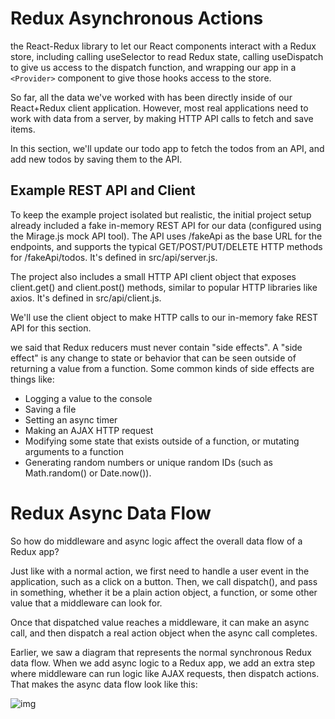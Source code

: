 # Redux Asynchronous Actions


the React-Redux library to let our React components interact with a Redux store, including calling useSelector to read Redux state, calling useDispatch to give us access to the dispatch function, and wrapping our app in a `<Provider>` component to give those hooks access to the store.

So far, all the data we've worked with has been directly inside of our React+Redux client application. However, most real applications need to work with data from a server, by making HTTP API calls to fetch and save items.

In this section, we'll update our todo app to fetch the todos from an API, and add new todos by saving them to the API.



## Example REST API and Client

To keep the example project isolated but realistic, the initial project setup already included a fake in-memory REST API for our data (configured using the Mirage.js mock API tool). The API uses /fakeApi as the base URL for the endpoints, and supports the typical GET/POST/PUT/DELETE HTTP methods for /fakeApi/todos. It's defined in src/api/server.js.

The project also includes a small HTTP API client object that exposes client.get() and client.post() methods, similar to popular HTTP libraries like axios. It's defined in src/api/client.js.

We'll use the client object to make HTTP calls to our in-memory fake REST API for this section.


we said that Redux reducers must never contain "side effects". A "side effect" is any change to state or behavior that can be seen outside of returning a value from a function. Some common kinds of side effects are things like:

- Logging a value to the console
- Saving a file
- Setting an async timer
- Making an AJAX HTTP request
- Modifying some state that exists outside of a function, or mutating arguments to a function
- Generating random numbers or unique random IDs (such as Math.random() or Date.now()).




# Redux Async Data Flow

So how do middleware and async logic affect the overall data flow of a Redux app?

Just like with a normal action, we first need to handle a user event in the application, such as a click on a button. Then, we call dispatch(), and pass in something, whether it be a plain action object, a function, or some other value that a middleware can look for.

Once that dispatched value reaches a middleware, it can make an async call, and then dispatch a real action object when the async call completes.

Earlier, we saw a diagram that represents the normal synchronous Redux data flow. When we add async logic to a Redux app, we add an extra step where middleware can run logic like AJAX requests, then dispatch actions. That makes the async data flow look like this:


![img](https://d33wubrfki0l68.cloudfront.net/08d01ed85246d3ece01963408572f3f6dfb49d41/4bc12/assets/images/reduxasyncdataflowdiagram-d97ff38a0f4da0f327163170ccc13e80.gif)


